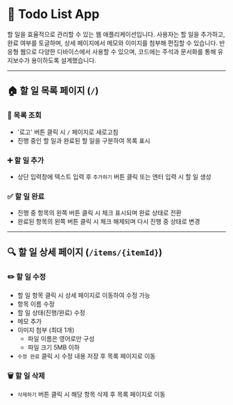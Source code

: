 # 📝 Todo List App

할 일을 효율적으로 관리할 수 있는 웹 애플리케이션입니다. 사용자는 할 일을 추가하고, 완료 여부를 토글하며, 상세 페이지에서 메모와 이미지를 첨부해 편집할 수 있습니다. 반응형 웹으로 다양한 디바이스에서 사용할 수 있으며, 코드에는 주석과 문서화를 통해 유지보수가 용이하도록 설계했습니다.

---

## 🏠 할 일 목록 페이지 (`/`)

### 📄 목록 조회

- '로고' 버튼 클릭 시 `/` 페이지로 새로고침
- 진행 중인 할 일과 완료된 할 일을 구분하여 목록 표시

### ➕ 할 일 추가

- 상단 입력창에 텍스트 입력 후 `추가하기` 버튼 클릭 또는 엔터 입력 시 할 일 생성

### ✅ 할 일 완료

- 진행 중 항목의 왼쪽 버튼 클릭 시 체크 표시되며 완료 상태로 전환
- 완료된 항목의 왼쪽 버튼 클릭 시 체크 해제되며 다시 진행 중 상태로 변경

---

## 🔍 할 일 상세 페이지 (`/items/{itemId}`)

### ✏️ 할 일 수정

- 할 일 항목 클릭 시 상세 페이지로 이동하여 수정 가능
- 항목 이름 수정
- 할 일 상태(진행/완료) 수정
- 메모 추가
- 이미지 첨부 (최대 1개)
  - 파일 이름은 영어로만 구성
  - 파일 크기 5MB 이하
- `수정 완료` 클릭 시 수정 내용 저장 후 목록 페이지로 이동

### 🗑️ 할 일 삭제

- `삭제하기` 버튼 클릭 시 해당 항목 삭제 후 목록 페이지로 이동
